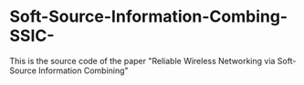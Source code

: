 # Soft-Source-Information-Combing-SSIC-
This is the source code of the paper "Reliable Wireless Networking via Soft-Source Information Combining"
